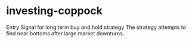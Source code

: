 # investing-coppock
Entry Signal for long term buy and hold strategy
The strategy attempts to find near bottoms after large market downturns.
